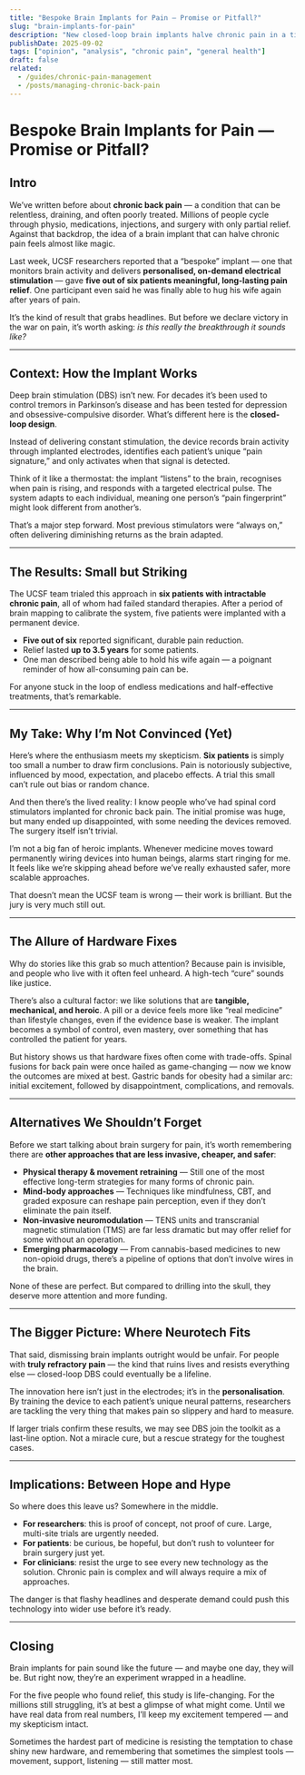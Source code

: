 ```yaml
---
title: "Bespoke Brain Implants for Pain — Promise or Pitfall?"
slug: "brain-implants-for-pain"
description: "New closed-loop brain implants halve chronic pain in a tiny study — but are we too quick to celebrate hardware inside our heads?"
publishDate: 2025-09-02
tags: ["opinion", "analysis", "chronic pain", "general health"]
draft: false
related:
  - /guides/chronic-pain-management
  - /posts/managing-chronic-back-pain
---
```


# Bespoke Brain Implants for Pain — Promise or Pitfall?

## Intro  
We’ve written before about **chronic back pain** — a condition that can be relentless, draining, and often poorly treated. Millions of people cycle through physio, medications, injections, and surgery with only partial relief. Against that backdrop, the idea of a brain implant that can halve chronic pain feels almost like magic.  

Last week, UCSF researchers reported that a “bespoke” implant — one that monitors brain activity and delivers **personalised, on-demand electrical stimulation** — gave **five out of six patients meaningful, long-lasting pain relief**. One participant even said he was finally able to hug his wife again after years of pain.  

It’s the kind of result that grabs headlines. But before we declare victory in the war on pain, it’s worth asking: *is this really the breakthrough it sounds like?*  

---

## Context: How the Implant Works  
Deep brain stimulation (DBS) isn’t new. For decades it’s been used to control tremors in Parkinson’s disease and has been tested for depression and obsessive-compulsive disorder. What’s different here is the **closed-loop design**.  

Instead of delivering constant stimulation, the device records brain activity through implanted electrodes, identifies each patient’s unique “pain signature,” and only activates when that signal is detected.  

Think of it like a thermostat: the implant “listens” to the brain, recognises when pain is rising, and responds with a targeted electrical pulse. The system adapts to each individual, meaning one person’s “pain fingerprint” might look different from another’s.  

That’s a major step forward. Most previous stimulators were “always on,” often delivering diminishing returns as the brain adapted.  

---

## The Results: Small but Striking  
The UCSF team trialed this approach in **six patients with intractable chronic pain**, all of whom had failed standard therapies. After a period of brain mapping to calibrate the system, five patients were implanted with a permanent device.  

- **Five out of six** reported significant, durable pain reduction.  
- Relief lasted **up to 3.5 years** for some patients.  
- One man described being able to hold his wife again — a poignant reminder of how all-consuming pain can be.  

For anyone stuck in the loop of endless medications and half-effective treatments, that’s remarkable.  

---

## My Take: Why I’m Not Convinced (Yet)  
Here’s where the enthusiasm meets my skepticism. **Six patients** is simply too small a number to draw firm conclusions. Pain is notoriously subjective, influenced by mood, expectation, and placebo effects. A trial this small can’t rule out bias or random chance.  

And then there’s the lived reality: I know people who’ve had spinal cord stimulators implanted for chronic back pain. The initial promise was huge, but many ended up disappointed, with some needing the devices removed. The surgery itself isn’t trivial.  

I’m not a big fan of heroic implants. Whenever medicine moves toward permanently wiring devices into human beings, alarms start ringing for me. It feels like we’re skipping ahead before we’ve really exhausted safer, more scalable approaches.  

That doesn’t mean the UCSF team is wrong — their work is brilliant. But the jury is very much still out.  

---

## The Allure of Hardware Fixes  
Why do stories like this grab so much attention? Because pain is invisible, and people who live with it often feel unheard. A high-tech “cure” sounds like justice.  

There’s also a cultural factor: we like solutions that are **tangible, mechanical, and heroic**. A pill or a device feels more like “real medicine” than lifestyle changes, even if the evidence base is weaker. The implant becomes a symbol of control, even mastery, over something that has controlled the patient for years.  

But history shows us that hardware fixes often come with trade-offs. Spinal fusions for back pain were once hailed as game-changing — now we know the outcomes are mixed at best. Gastric bands for obesity had a similar arc: initial excitement, followed by disappointment, complications, and removals.  

---

## Alternatives We Shouldn’t Forget  
Before we start talking about brain surgery for pain, it’s worth remembering there are **other approaches that are less invasive, cheaper, and safer**:  

- **Physical therapy & movement retraining** — Still one of the most effective long-term strategies for many forms of chronic pain.  
- **Mind-body approaches** — Techniques like mindfulness, CBT, and graded exposure can reshape pain perception, even if they don’t eliminate the pain itself.  
- **Non-invasive neuromodulation** — TENS units and transcranial magnetic stimulation (TMS) are far less dramatic but may offer relief for some without an operation.  
- **Emerging pharmacology** — From cannabis-based medicines to new non-opioid drugs, there’s a pipeline of options that don’t involve wires in the brain.  

None of these are perfect. But compared to drilling into the skull, they deserve more attention and more funding.  

---

## The Bigger Picture: Where Neurotech Fits  
That said, dismissing brain implants outright would be unfair. For people with **truly refractory pain** — the kind that ruins lives and resists everything else — closed-loop DBS could eventually be a lifeline.  

The innovation here isn’t just in the electrodes; it’s in the **personalisation**. By training the device to each patient’s unique neural patterns, researchers are tackling the very thing that makes pain so slippery and hard to measure.  

If larger trials confirm these results, we may see DBS join the toolkit as a last-line option. Not a miracle cure, but a rescue strategy for the toughest cases.  

---

## Implications: Between Hope and Hype  
So where does this leave us? Somewhere in the middle.  

- **For researchers**: this is proof of concept, not proof of cure. Large, multi-site trials are urgently needed.  
- **For patients**: be curious, be hopeful, but don’t rush to volunteer for brain surgery just yet.  
- **For clinicians**: resist the urge to see every new technology as the solution. Chronic pain is complex and will always require a mix of approaches.  

The danger is that flashy headlines and desperate demand could push this technology into wider use before it’s ready.  

---

## Closing  
Brain implants for pain sound like the future — and maybe one day, they will be. But right now, they’re an experiment wrapped in a headline.  

For the five people who found relief, this study is life-changing. For the millions still struggling, it’s at best a glimpse of what might come. Until we have real data from real numbers, I’ll keep my excitement tempered — and my skepticism intact.  

Sometimes the hardest part of medicine is resisting the temptation to chase shiny new hardware, and remembering that sometimes the simplest tools — movement, support, listening — still matter most.  
